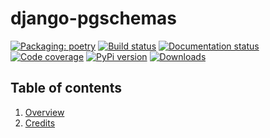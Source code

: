 # django-pgschemas

[![Packaging: poetry](https://img.shields.io/badge/packaging-poetry-purple.svg)](https://python-poetry.org/)
[![Build status](https://github.com/lorinkoz/django-pgschemas/workflows/code/badge.svg)](https://github.com/lorinkoz/django-pgschemas/actions)
[![Documentation status](https://readthedocs.org/projects/django-pgschemas/badge/?version=latest)](https://django-pgschemas.readthedocs.io/)
[![Code coverage](https://coveralls.io/repos/github/lorinkoz/django-pgschemas/badge.svg?branch=master)](https://coveralls.io/github/lorinkoz/django-pgschemas?branch=master)
[![PyPi version](https://badge.fury.io/py/django-pgschemas.svg)](http://badge.fury.io/py/django-pgschemas)
[![Downloads](https://pepy.tech/badge/django-pgschemas/month)](https://pepy.tech/project/django-pgschemas/)

## Table of contents

1. [Overview](overview.md)
1. [Credits](credits.md)
